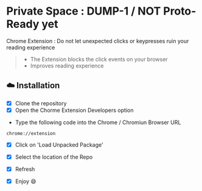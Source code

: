 # Private Space : DUMP-1 / NOT Proto-Ready yet
Chrome Extension : Do not let unexpected clicks or keypresses ruin your reading experience

> - The Extension blocks the click events on your browser
> - Improves reading experience

## :cloud: Installation

- [x] Clone the repository
- [x] Open the Chorme Extension Developers option
 - Type the following code into the Chrome / Chromiun Browser URL
```shell
chrome://extension
```
- [x] Click on 'Load Unpacked Package'
- [x] Select the location of the Repo
- [x] Refresh
- [x] Enjoy :smile:

